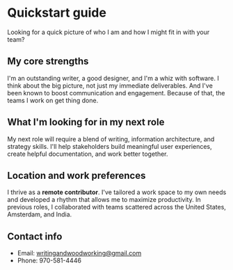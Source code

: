 # Quickstart guide
Looking for a quick picture of who I am and how I might fit in with your team?

## My core strengths
I'm an outstanding writer, a good designer, and I'm a whiz with software. I think about the big picture, not just my immediate deliverables. And I've been known to boost communication and engagement. Because of that, the teams I work on get thing done.

## What I'm looking for in my next role
My next role will require a blend of writing, information architecture, and strategy skills. I'll help stakeholders build meaningful user experiences, create helpful documentation, and work better together.

## Location and work preferences
I thrive as a **remote contributor**. I've tailored a work space to my own needs and developed a rhythm that allows me to maximize productivity. In previous roles, I collaborated with teams scattered across the United States, Amsterdam, and India.

## Contact info
- Email: [writingandwoodworking@gmail.com](mailto:writingandwoodworking@gmail.com)
- Phone: 970-581-4446